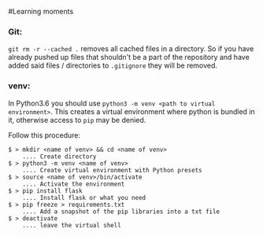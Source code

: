 #Learning moments

### Git:
`git rm -r --cached .` removes all cached files in a directory. So if you have already pushed up files that shouldn't be a part of the repository and have added said files / directories to `.gitignore` they will be removed.

### venv:
In Python3.6 you should use `python3 -m venv <path to virtual environment>`.
This creates a virtual environment where python is bundled in it, otherwise access to `pip` may be denied.

Follow this procedure:
```
$ > mkdir <name of venv> && cd <name of venv>
    .... Create directory
$ > python3 -m venv <name of venv>
    .... Create virtual environment with Python presets
$ > source <name of venv>/bin/activate
    .... Activate the environment
$ > pip install flask
    .... Install flask or what you need
$ > pip freeze > requirements.txt
    .... Add a snapshot of the pip libraries into a txt file
$ > deactivate
    .... leave the virtual shell
```